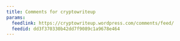 ```yaml
---
title: Comments for cryptowriteup
params:
  feedlink: https://cryptowriteup.wordpress.com/comments/feed/
  feedid: dd3f370330b42dd7f9089c1a9678e464
---
```

